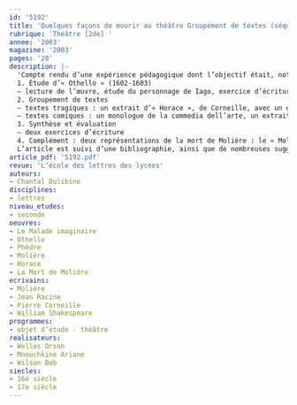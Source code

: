 ```yaml
---
id: '5192'
title: 'Quelques façons de mourir au théâtre Groupement de textes (séquence)'
rubrique: 'Théâtre [2de] '
annee: '2003'
magazine: '2003'
pages: '28'
description: |-
  'Compte rendu d’une expérience pédagogique dont l’objectif était, notamment, l’étude des registres tragique et comique
  1. Étude d’« Othello » (1602-1603)
  – lecture de l’œuvre, étude du personnage de Iago, exercice d’écriture sur la fable du mouchoir, interprétation d’une scène, étude de la scène dans le film d’Orson Welles et sur une photo tirée de la mise en scène de Stanislavski.
  2. Groupement de textes
  – textes tragiques : un extrait d’« Horace », de Corneille, avec un exercice d’écriture d’invention et une lecture analytique de la scène 5 de l’acte IV ;  le récit de Théramène dans « Phèdre », de Racine, avec un questionnaire de lecture
  – textes comiques : un monologue de la commedia dell’arte, un extrait du « Malade imaginaire », de Molière
  3. Synthèse et évaluation
  – deux exercices d’écriture
  4. Complément : deux représentations de la mort de Molière : le « Molière », d’Ariane Mnouchkine et « La Mort de Molière », de Bob Wilson.
  L’article est suivi d’une bibliographie, ainsi que de nombreuses suggestions d’autres pièces.'
article_pdf: '5192.pdf'
revue: 'L’école des lettres des lycées'
auteurs:
- Chantal Dulibine
disciplines:
- lettres
niveau_etudes:
- seconde
oeuvres:
- Le Malade imaginaire
- Othello
- Phèdre
- Molière
- Horace
- La Mort de Molière
ecrivains:
- Molière
- Jean Racine
- Pierre Corneille
- William Shakespeare
programmes:
- objet d’étude - théâtre
realisateurs:
- Welles Orson
- Mnouchkine Ariane
- Wilson Bob
siecles:
- 16e siècle
- 17e siècle
---
```

